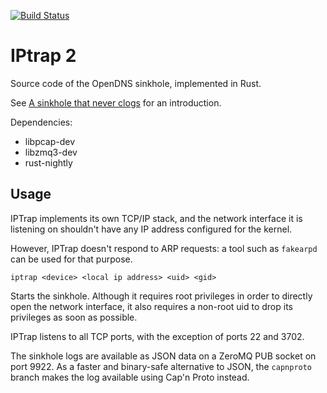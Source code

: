 [![Build Status](https://travis-ci.org/jedisct1/iptrap.png?branch=master)](https://travis-ci.org/jedisct1/iptrap?branch=master)

IPtrap 2
========

Source code of the OpenDNS sinkhole, implemented in Rust.

See [A sinkhole that never clogs](http://labs.opendns.com/2014/02/28/dns-sinkhole/)
for an introduction.

Dependencies:

- libpcap-dev
- libzmq3-dev
- rust-nightly

Usage
-----

IPTrap implements its own TCP/IP stack, and the network interface it
is listening on shouldn't have any IP address configured for the kernel.

However, IPTrap doesn't respond to ARP requests: a tool such as `fakearpd` can
be used for that purpose.

    iptrap <device> <local ip address> <uid> <gid>
    
Starts the sinkhole. Although it requires root privileges in order to
directly open the network interface, it also requires a non-root uid
to drop its privileges as soon as possible.

IPTrap listens to all TCP ports, with the exception of ports 22 and 3702.

The sinkhole logs are available as JSON data on a ZeroMQ PUB socket on
port 9922. As a faster and binary-safe alternative to JSON, the
`capnproto` branch makes the log available using Cap'n Proto instead.


